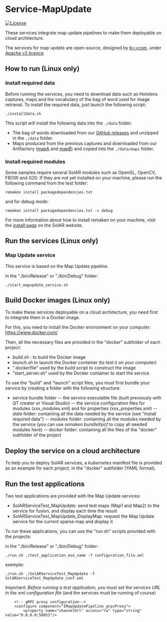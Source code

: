 # Service-MapUpdate
[![License](https://img.shields.io/github/license/SolARFramework/SolARModuleTools?style=flat-square&label=License)](https://www.apache.org/licenses/LICENSE-2.0)

These services integrate map update pipelines to make them deployable on cloud architecture.

The services for map update are open-source, designed by [b<>com](https://b-com.com/en), under [Apache v2 licence](https://www.apache.org/licenses/LICENSE-2.0).

## How to run (Linux only)

### Install required data

Before running the services, you need to download data such as Hololens captures, maps and the vocabulary of the bag of word used for image retrieval.
To install the required data, just launch the following script:

	./installData.sh

This script will install the following data into the `./data` folder:
- The bag of words downloaded from our [GitHub releases](https://github.com/SolarFramework/binaries/releases/download/fbow%2F0.0.1%2Fwin/fbow_voc.zip) and unzipped in the `./data` folder.
- Maps produced from the previous captures and downloaded from our Artifactory ([mapA](https://artifact.b-com.com/solar-generic-local/maps/hololens/bcomLab/loopDesktopA.zip) and [mapB](https://artifact.b-com.com/solar-generic-local/maps/hololens/bcomLab/loopDesktopB.zip)) and copied into the `./data/maps` folder.

### Install required modules

Some samples require several SolAR modules such as OpenGL, OpenCV, FBOW and G20. If they are not yet installed on your machine, please run the following command from the test folder:

<pre><code>remaken install packagedependencies.txt</code></pre>

and for debug mode:

<pre><code>remaken install packagedependencies.txt -c debug</code></pre>

For more information about how to install remaken on your machine, visit the [install page](https://solarframework.github.io/install/) on the SolAR website.

## Run the services (Linux only)

### Map Update service

This service is based on the Map Update pipeline.

in the "./bin/Release" or "./bin/Debug" folder:

	./start_mapupdate_service.sh
	
## Build Docker images (Linux only)

To make these services deployable on a cloud architecture, you need first to integrate them in a Docker image.

For this, you need to install the Docker environment on your computer: https://www.docker.com/

Then, all the necessary files are provided in the "docker" subfolder of each project:
- *build.sh* : to build the Docker image
- *launch.sh* to launch the Docker container (to test it on your computer)
- ".dockerfile" used by the build script to construct the image
- "start_server.sh" used by the Docker container to start the service

To use the "build" and "launch" script files, you must first bundle your service by creating a folder with the following structure:
- service bundle folder
	-- the service executable file (built previously with QT creator or Visual Studio)
	-- the service configuration files for modules (xxx_modules.xml) and for properties (xxx_properties.xml)
	-- *data* folder: containing all the data needed by the service (see "Install required data")
	-- *modules* folder: containing all the modules needed by the service (you can use *remaken bundleXpcf* to copy all needed modules here)
    -- *docker* folder: containing all the files of the "docker" subfolder of the project	

## Deploy the service on a cloud architecture

To help you to deploy SolAR services, a *kubernetes* manifest file is provided as an example for each project, in the "docker" subfolder (YAML format).

## Run the test applications

Two test applications are provided with the Map Update services:
- SolARServiceTest_MapUpdate: send test maps (Map1 and Map2) to the service for fusion, and display each time the result
- SolARServiceTest_MapUpdate_DisplayMap: request the Map Update service for the current sparse map and display it
  
To run these applications, you can use the "run.sh" scripts provided with the projects:

in the "./bin/Release" or "./bin/Debug" folder:

    ./run.sh ./test_application_exe_name -f configuration_file.xml

exemple:

    ./run.sh ./SolARServiceTest_MapUpdate -f SolARServiceTest_MapUpdate_conf.xml
	
Important: *Before running a test application, you must set the services URL in the xml configuration file*
           (and the services must be running of course)

        <!-- gRPC proxy configuration-->
        <configure component="IMapUpdatePipeline_grpcProxy">
            <property name="channelUrl" access="rw" type="string" value="0.0.0.0:50053"/>
